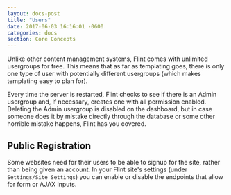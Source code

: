 ```yaml
---
layout: docs-post
title: "Users"
date: 2017-06-03 16:16:01 -0600
categories: docs
section: Core Concepts
---
```

Unlike other content management systems, Flint comes with unlimited usergroups for free. This means that as far as templating goes, there is only one type of user with potentially different usergroups (which makes templating easy to plan for).

Every time the server is restarted, Flint checks to see if there is an Admin usergroup and, if necessary, creates one with all permission enabled. Deleting the Admin usergroup is disabled on the dashboard, but in case someone does it by mistake directly through the database or some other horrible mistake happens, Flint has you covered.

## Public Registration

Some websites need for their users to be able to signup for the site, rather than being given an account. In your Flint site's settings (under `Settings/Site Settings`) you can enable or disable the endpoints that allow for form or AJAX inputs.